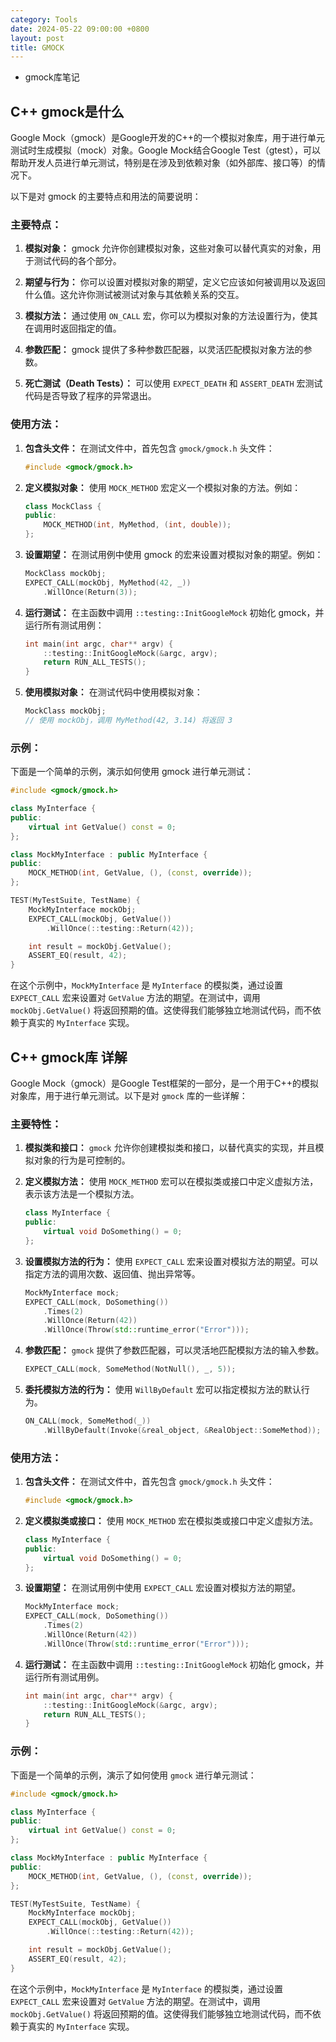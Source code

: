 ```yaml
---
category: Tools
date: 2024-05-22 09:00:00 +0800
layout: post
title: GMOCK
---
```


+ gmock库笔记

## C++ gmock是什么

Google Mock（gmock）是Google开发的C++的一个模拟对象库，用于进行单元测试时生成模拟（mock）对象。Google Mock结合Google Test（gtest），可以帮助开发人员进行单元测试，特别是在涉及到依赖对象（如外部库、接口等）的情况下。

以下是对 gmock 的主要特点和用法的简要说明：

### 主要特点：

1. **模拟对象：** gmock 允许你创建模拟对象，这些对象可以替代真实的对象，用于测试代码的各个部分。

2. **期望与行为：** 你可以设置对模拟对象的期望，定义它应该如何被调用以及返回什么值。这允许你测试被测试对象与其依赖关系的交互。

3. **模拟方法：** 通过使用 `ON_CALL` 宏，你可以为模拟对象的方法设置行为，使其在调用时返回指定的值。

4. **参数匹配：** gmock 提供了多种参数匹配器，以灵活匹配模拟对象方法的参数。

5. **死亡测试（Death Tests）：** 可以使用 `EXPECT_DEATH` 和 `ASSERT_DEATH` 宏测试代码是否导致了程序的异常退出。

### 使用方法：

1. **包含头文件：** 在测试文件中，首先包含 `gmock/gmock.h` 头文件：

    ```cpp
    #include <gmock/gmock.h>
    ```

2. **定义模拟对象：** 使用 `MOCK_METHOD` 宏定义一个模拟对象的方法。例如：

    ```cpp
    class MockClass {
    public:
        MOCK_METHOD(int, MyMethod, (int, double));
    };
    ```

3. **设置期望：** 在测试用例中使用 gmock 的宏来设置对模拟对象的期望。例如：

    ```cpp
    MockClass mockObj;
    EXPECT_CALL(mockObj, MyMethod(42, _))
        .WillOnce(Return(3));
    ```

4. **运行测试：** 在主函数中调用 `::testing::InitGoogleMock` 初始化 gmock，并运行所有测试用例：

    ```cpp
    int main(int argc, char** argv) {
        ::testing::InitGoogleMock(&argc, argv);
        return RUN_ALL_TESTS();
    }
    ```

5. **使用模拟对象：** 在测试代码中使用模拟对象：

    ```cpp
    MockClass mockObj;
    // 使用 mockObj，调用 MyMethod(42, 3.14) 将返回 3
    ```

### 示例：

下面是一个简单的示例，演示如何使用 gmock 进行单元测试：

```cpp
#include <gmock/gmock.h>

class MyInterface {
public:
    virtual int GetValue() const = 0;
};

class MockMyInterface : public MyInterface {
public:
    MOCK_METHOD(int, GetValue, (), (const, override));
};

TEST(MyTestSuite, TestName) {
    MockMyInterface mockObj;
    EXPECT_CALL(mockObj, GetValue())
        .WillOnce(::testing::Return(42));

    int result = mockObj.GetValue();
    ASSERT_EQ(result, 42);
}
```

在这个示例中，`MockMyInterface` 是 `MyInterface` 的模拟类，通过设置 `EXPECT_CALL` 宏来设置对 `GetValue` 方法的期望。在测试中，调用 `mockObj.GetValue()` 将返回预期的值。这使得我们能够独立地测试代码，而不依赖于真实的 `MyInterface` 实现。

## C++ gmock库 详解

Google Mock（gmock）是Google Test框架的一部分，是一个用于C++的模拟对象库，用于进行单元测试。以下是对 `gmock` 库的一些详解：

### 主要特性：

1. **模拟类和接口：** `gmock` 允许你创建模拟类和接口，以替代真实的实现，并且模拟对象的行为是可控制的。

2. **定义模拟方法：** 使用 `MOCK_METHOD` 宏可以在模拟类或接口中定义虚拟方法，表示该方法是一个模拟方法。

    ```cpp
    class MyInterface {
    public:
        virtual void DoSomething() = 0;
    };
    ```

3. **设置模拟方法的行为：** 使用 `EXPECT_CALL` 宏来设置对模拟方法的期望。可以指定方法的调用次数、返回值、抛出异常等。

    ```cpp
    MockMyInterface mock;
    EXPECT_CALL(mock, DoSomething())
        .Times(2)
        .WillOnce(Return(42))
        .WillOnce(Throw(std::runtime_error("Error")));
    ```

4. **参数匹配：** `gmock` 提供了参数匹配器，可以灵活地匹配模拟方法的输入参数。

    ```cpp
    EXPECT_CALL(mock, SomeMethod(NotNull(), _, 5));
    ```

5. **委托模拟方法的行为：** 使用 `WillByDefault` 宏可以指定模拟方法的默认行为。

    ```cpp
    ON_CALL(mock, SomeMethod(_))
        .WillByDefault(Invoke(&real_object, &RealObject::SomeMethod));
    ```

### 使用方法：

1. **包含头文件：** 在测试文件中，首先包含 `gmock/gmock.h` 头文件：

    ```cpp
    #include <gmock/gmock.h>
    ```

2. **定义模拟类或接口：** 使用 `MOCK_METHOD` 宏在模拟类或接口中定义虚拟方法。

    ```cpp
    class MyInterface {
    public:
        virtual void DoSomething() = 0;
    };
    ```

3. **设置期望：** 在测试用例中使用 `EXPECT_CALL` 宏设置对模拟方法的期望。

    ```cpp
    MockMyInterface mock;
    EXPECT_CALL(mock, DoSomething())
        .Times(2)
        .WillOnce(Return(42))
        .WillOnce(Throw(std::runtime_error("Error")));
    ```

4. **运行测试：** 在主函数中调用 `::testing::InitGoogleMock` 初始化 gmock，并运行所有测试用例。

    ```cpp
    int main(int argc, char** argv) {
        ::testing::InitGoogleMock(&argc, argv);
        return RUN_ALL_TESTS();
    }
    ```

### 示例：

下面是一个简单的示例，演示了如何使用 `gmock` 进行单元测试：

```cpp
#include <gmock/gmock.h>

class MyInterface {
public:
    virtual int GetValue() const = 0;
};

class MockMyInterface : public MyInterface {
public:
    MOCK_METHOD(int, GetValue, (), (const, override));
};

TEST(MyTestSuite, TestName) {
    MockMyInterface mockObj;
    EXPECT_CALL(mockObj, GetValue())
        .WillOnce(::testing::Return(42));

    int result = mockObj.GetValue();
    ASSERT_EQ(result, 42);
}
```

在这个示例中，`MockMyInterface` 是 `MyInterface` 的模拟类，通过设置 `EXPECT_CALL` 宏来设置对 `GetValue` 方法的期望。在测试中，调用 `mockObj.GetValue()` 将返回预期的值。这使得我们能够独立地测试代码，而不依赖于真实的 `MyInterface` 实现。